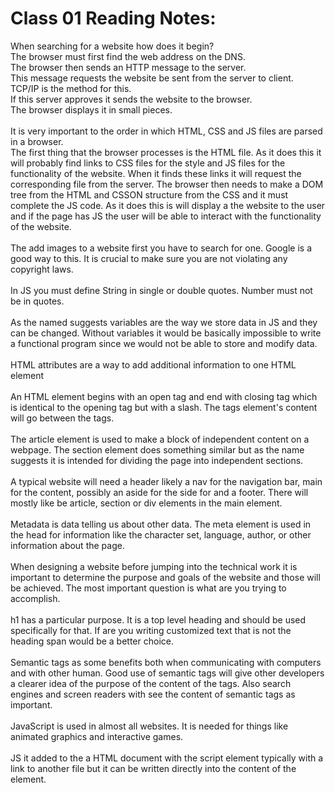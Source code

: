 # Class 01 Reading Notes:
When searching for a website how does it begin?\
The browser must first find the web address on the DNS.\
The browser then sends an HTTP message to the server.\
This message requests the website be sent from the server to client.\
TCP/IP is the method for this.\
If this server approves it sends the website to the browser.\
The browser displays it in small pieces.\
\
It is very important to the order in which HTML, CSS and JS files are parsed in a browser.\
The first thing that the browser processes is the HTML file. As it does this it will probably find links to CSS files for the style and JS files for the functionality of the website. When it finds these links it will request the corresponding file from the server. The browser then needs to make a DOM tree from the HTML and CSSON structure from the CSS and it must complete the JS code. As it does this is will display a the website to the user and if the page has JS the user will be able to interact with the functionality of the website.\
\
The add images to a website first you have to search for one. Google is a good way to this. It is crucial to make sure you are not violating any copyright laws.\
\
In JS you must define String in single or double quotes. Number must not be in quotes.\
\
As the named suggests variables are the way we store data in JS and they can be changed. Without variables it would be basically impossible to write a functional program since we would not be able to store and modify data.\
\
HTML attributes are a way to add additional information to one HTML element\
\
An HTML element begins with an open tag and end with closing tag which is identical to the opening tag but with a slash. The tags element's content will go between the tags.\
\
The article element is used to make a block of independent content on a webpage. The section element does something similar but as the name suggests it is intended for dividing the page into independent sections.\
\
A typical website will need a header likely a nav for the navigation bar, main for the content, possibly an aside for the side for and a footer. There will mostly like be article, section or div elements in the main element.\
\
Metadata is data telling us about other data. The meta element is used in the head for information like the character set, language, author, or other information about the page.\
\
When designing a website before jumping into the technical work it is important to determine the purpose and goals of the website and those will be achieved. The most important question is what are you trying to accomplish.\
\
h1 has a particular purpose. It is a top level heading and should be used specifically for that. If are you writing customized text that is not the heading span would be a better choice.\
\
Semantic tags as some benefits both when communicating with computers and with other human. Good use of semantic tags will give other developers a clearer idea of the purpose of the content of the tags. Also search engines and screen readers with see the content of semantic tags as important.\
\
JavaScript is used in almost all websites. It is needed for things like animated graphics and interactive games.\
\
JS it added to the a HTML document with the script element typically with a link to another file but it can be written directly into the content of the element.